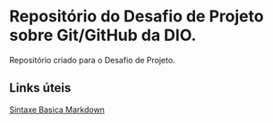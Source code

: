 # Repositório do Desafio de Projeto sobre Git/GitHub da DIO.

Repositório criado para o Desafio de Projeto.

## Links úteis
[Sintaxe Basica Markdown](https://www.markdownguide.org/basic-syntax/)
